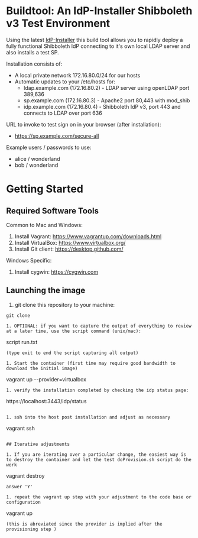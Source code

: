 #  Buildtool: An IdP-Installer Shibboleth v3 Test Environment

Using the latest [IdP-Installer](https://github.com/canariecaf/idp-installer-CAF/tree/3.0.0-CAF-RC6) this build tool allows you to rapidly deploy a fully functional Shibboleth IdP connecting to it's own local LDAP server and also installs a test SP.

Installation consists of:
- A local private network 172.16.80.0/24 for our hosts
- Automatic updates to your /etc/hosts for:
  - ldap.example.com (172.16.80.2) - LDAP server using openLDAP port 389,636
  - sp.example.com (172.16.80.3)   - Apache2 port 80,443 with mod_shib
  - idp.example.com (172.16.80.4)  - Shibboleth IdP v3, port 443 and connects to LDAP over port 636


URL to invoke to test sign on in your browser (after installation):
- https://sp.example.com/secure-all

Example users / passwords to use: 
  - alice / wonderland
  - bob / wonderland 

# Getting Started
## Required Software Tools

Common to Mac and Windows:
1. Install Vagrant: https://www.vagrantup.com/downloads.html
1. Install VirtualBox: https://www.virtualbox.org/
1. Install Git client: https://desktop.github.com/

Windows Specific:
1. Install cygwin: https://cygwin.com


## Launching the image
1. git clone this repository to your machine:
```
git clone 

1. OPTIONAL: if you want to capture the output of everything to review at a later time, use the script command (unix/mac):
```
script run.txt
```
(type exit to end the script capturing all output)

1. Start the container (first time may require good bandwidth to download the initial image)
``` 
vagrant up --provider=virtualbox
```
1. verify the installation completed by checking the idp status page:
```
https://localhost:3443/idp/status
```

1. ssh into the host post installation and adjust as necessary 
```
vagrant ssh
```

## Iterative adjustments

1. If you are iterating over a particular change, the easiest way is to destroy the container and let the test doProvision.sh script do the work
```
vagrant destroy
```
answer 'Y'

1. repeat the vagrant up step with your adjustment to the code base or configuration
```
vagrant up
```
(this is abreviated since the provider is implied after the provisioning step )
